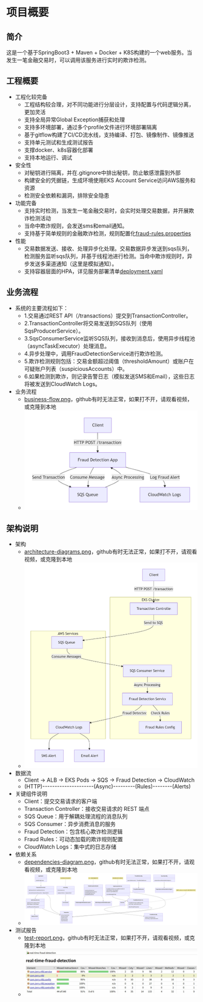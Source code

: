 # 项目概要
## 简介
这是一个基于SpringBoot3 + Maven + Docker + K8S构建的一个web服务。当发生一笔金融交易时，可以调用该服务进行实时的欺诈检测。

## 工程概要
- 工程化较完备
  - 工程结构较合理，对不同功能进行分层设计，支持配置与代码逻辑分离，更加灵活
  - 支持全局异常Global Exception捕获和处理
  - 支持多环境部署，通过多个profile文件进行环境部署隔离
  - 基于gitflow构建了CI/CD流水线，支持编译、打包、镜像制作、镜像推送
  - 支持单元测试和生成测试报告
  - 支撑docker、k8s容器化部署
  - 支持本地运行、调试
- 安全性
  - 对秘钥进行隔离，并在.gitignore中排出秘钥，防止敏感泄露到外部
  - 构建安全的凭据链，生成环境使用EKS Account Service访问AWS服务和资源
  - 检测安全依赖和漏洞，排除安全隐患
- 功能完备
  - 支持实时检测，当发生一笔金融交易时，会实时处理交易数据，并开展欺诈检测活动
  - 当命中欺诈规则，会发送sms和email通知。
  - 支持基于简单规则的金融欺诈检测，规则配置化[fraud-rules.properties](../src/main/resources/fraud-rules.properties)
- 性能
  - 交易数据发送、接收、处理异步化处理。交易数据异步发送到sqs队列，检测服务监听sqs队列，并基于线程池进行检测。当命中欺诈规则时，异步发送多渠道通知（这里是模拟通知）。
  - 支持容器层面的HPA，详见服务部署清单[deployment.yaml](../deployment.yaml)
## 业务流程
- 系统的主要流程如下：
  - 1.交易通过REST API（/transactions）提交到TransactionController。
  - 2.TransactionController将交易发送到SQS队列（使用SqsProducerService）。
  - 3.SqsConsumerService监听SQS队列，接收到消息后，使用异步线程池（asyncTaskExecutor）处理消息。
  - 4.异步处理中，调用FraudDetectionService进行欺诈检测。
  - 5.欺诈检测规则包括：交易金额超过阈值（thresholdAmount）或账户在可疑账户列表（suspiciousAccounts）中。
  - 6.如果检测到欺诈，则记录告警日志（模拟发送SMS和Email），这些日志将被发送到CloudWatch Logs。
- 业务流程
  - [business-flow.png](images/business-flow.png)，github有时无法正常，如果打不开，请观看视频，或克隆到本地
  - ![business-flow.png](images/business-flow.png)
## 架构说明
- 架构
  - [architecture-diagrams.png](images/architecture-diagrams.png)，github有时无法正常，如果打不开，请观看视频，或克隆到本地
  - ![architecture-diagrams.png](images/architecture-diagrams.png)
- 数据流
  - Client → ALB → EKS Pods → SQS → Fraud Detection → CloudWatch
  - (HTTP)---------------------(Async)---------(Rules)--------(Alerts)
- 关键组件说明
  - Client：提交交易请求的客户端
  - Transaction Controller：接收交易请求的 REST 端点
  - SQS Queue：用于解耦处理流程的消息队列
  - SQS Consumer：异步消费消息的服务
  - Fraud Detection：包含核心欺诈检测逻辑
  - Fraud Rules：可动态加载的欺诈规则配置
  - CloudWatch Logs：集中式的日志存储
- 依赖关系
  - [dependencies-diagram.png](images/dependencies-diagram.png)，github有时无法正常，如果打不开，请观看视频，或克隆到本地
  - ![dependencies-diagram.png](images/dependencies-diagram.png)
- 测试报告
  - [test-report.png](images/test-report.png)，github有时无法正常，如果打不开，请观看视频，或克隆到本地
  - ![test-report.png](images/test-report.png)
  
